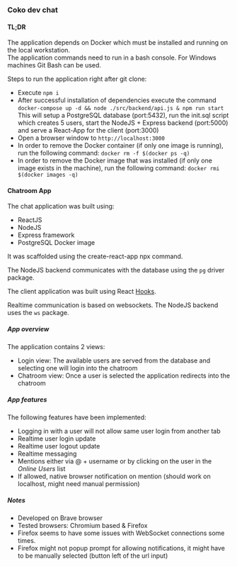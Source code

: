 ### Coko dev chat

#### TL;DR
The application depends on Docker which must be installed and running on the local workstation.<br>
The application commands need to run in a bash console. For Windows machines Git Bash can be used.

Steps to run the application right after git clone:
 - Execute `npm i`
 - After successful installation of dependencies execute the command `docker-compose up -d && node ./src/backend/api.js & npm run start`<br>
 This will setup a PostgreSQL database (port:5432), run the init.sql script which creates 5 users, start the NodeJS + Express backend (port:5000) and
  serve a React-App for the client (port:3000)
 - Open a browser window to `http://localhost:3000`
 - In order to remove the Docker container (if only one image is running), run the following command: `docker rm -f $(docker ps -q)`
 - In order to remove the Docker image that was installed (if only one image exists in the machine), run the following command: `docker rmi $(docker images -q)`
 
#### Chatroom App

The chat application was built using:
 - ReactJS
 - NodeJS
 - Express framework
 - PostgreSQL Docker image

It was scaffolded using the create-react-app npx command.

The NodeJS backend communicates with the database using the `pg` driver package.

The client application was built using React <a href="https://reactjs.org/docs/hooks-intro.html">Hooks</a>.

Realtime communication is based on websockets. The NodeJS backend uses the `ws` package.

##### App overview
The application contains 2 views:
 - Login view: The available users are served from the database and selecting one will login into the chatroom
 - Chatroom view: Once a user is selected the application redirects into the chatroom
 
##### App features
The following features have been implemented:
 - Logging in with a user will not allow same user login from another tab
 - Realtime user login update
 - Realtime user logout update
 - Realtime messaging
 - Mentions either via @ + username or by clicking on the user in the *Online Users* list
 - If allowed, native browser notification on mention (should work on localhost, might need manual permission)

##### Notes
 - Developed on Brave browser
 - Tested browsers: Chromium based & Firefox
 - Firefox seems to have some issues with WebSocket connections some times.
 - Firefox might not popup prompt for allowing notifications, it might have to be manually selected (button left of the url input)
